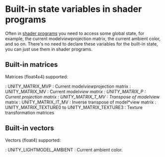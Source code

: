 Built-in state variables in shader programs
===========================================


Often in [shader programs](SL-ShaderPrograms.html) you need to access some global state, for example, the current model*view*projection matrix, the current ambient color, and so on. There's no need to declare these variables for the built-in state, you can just use them in shader programs.

Built-in matrices
-----------------


Matrices (float4x4) supported:

: <span class=component>UNITY_MATRIX_MVP</span> : Current model*view*projection matrix
: <span class=component>UNITY_MATRIX_MV</span> : Current model*view matrix
: <span class=component>UNITY_MATRIX_P</span> : Current projection matrix
: <span class=component>UNITY_MATRIX_T_MV</span> : Transpose of model*view matrix
: <span class=component>UNITY_MATRIX_IT_MV</span> : Inverse transpose of model*view matrix
: <span class=component>UNITY_MATRIX_TEXTURE0</span> to <span class=component>UNITY_MATRIX_TEXTURE3</span> : Texture transformation matrices

Built-in vectors
----------------


Vectors (float4) supported:

: <span class=component>UNITY_LIGHTMODEL_AMBIENT</span> : Current ambient color.

